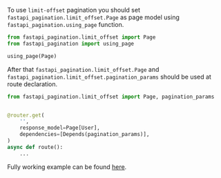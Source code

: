 To use `limit-offset` pagination you should set
`fastapi_pagination.limit_offset.Page` as page model using `fastapi_pagination.using_page`
function.

```python
from fastapi_pagination.limit_offset import Page
from fastapi_pagination import using_page

using_page(Page)
```

After that `fastapi_pagination.limit_offset.Page` and
`fastapi_pagination.limit_offset.pagination_params` should be used at route declaration.

```python
from fastapi_pagination.limit_offset import Page, pagination_params


@router.get(
    '',
    response_model=Page[User],
    dependencies=[Depends(pagination_params)],
)
async def route():
    ...
```

Fully working example can be
found [here](https://github.com/uriyyo/fastapi-pagination/tree/main/examples/pagination_limit_offset.py).